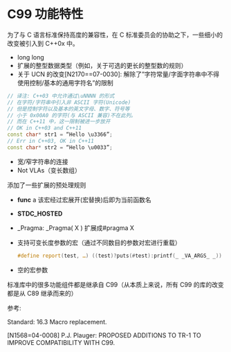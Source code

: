 # C99 功能特性

为了与 C 语言标准保持高度的兼容性，在 C 标准委员会的协助之下，一些细小的改变被引入到 C++0x 中。

*   long long
*   扩展的整型数据类型（例如，关于可选的更长的整型数的规则）
*   关于 UCN 的改变[N2170==07-0030]: 解除了”字符常量/字面字符串中不得使用控制/基本的通用字符名”的限制

```cpp
// 译注: C++03 中允许通过\uNNNN 的形式
// 在字符/字符串中引入非 ASCII 字符(Unicode)
// 但是控制字符以及基本的英文字母、数字、符号等
// 小于 0x00A0 的字符(与 ASCII 兼容)不在此列。
// 而在 C++11 中，这一限制被进一步放开
// OK in C++03 and C++11
const char* str1 = “Hello \u3366”;
// Err in C++03, OK in C++11
const char* str2 = “Hello \u0033”; 
```

*   宽/窄字符串的连接
*   Not VLAs（变长数组）

添加了一些扩展的预处理规则

*   **func** a 该宏经过宏展开(宏替换)后即为当前函数名
*   **STDC_HOSTED**
*   _Pragma: _Pragma( X ) 扩展成#pragma X
*   支持可变长度参数的宏（通过不同数目的参数对宏进行重载）

    ```cpp
    #define report(test, …) ((test)?puts(#test):printf(_ _VA_ARGS_ _)) 
    ```

*   空的宏参数

标准库中的很多功能组件都是继承自 C99（从本质上来说，所有 C99 的库的改变都是从 C89 继承而来的）

参考:

Standard: 16.3 Macro replacement.

[N1568=04-0008] P.J. Plauger: PROPOSED ADDITIONS TO TR-1 TO IMPROVE COMPATIBILITY WITH C99.